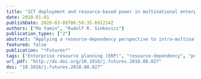 ```yaml
---
title: "ICT deployment and resource-based power in multinational enterprises"
date: 2010-01-01
publishDate: 2020-03-09T06:59:35.691214Z
authors: ["Mo Yamin", "Rudolf R. Sinkovics"]
publication_types: ["2"]
abstract: "Applying a resource-dependency perspective to intra-multinational enterprise (MNE) power [53,54], this paper examines the effect of the deployment of advanced ICT and particularly the implementation of enterprise resource planning (ERP) systems. Although subsidiaries in the multinational do not have authority-based or ‘structural’ power with respect to key strategic decisions [6,16], they may have ‘resource-based’ power in the form of knowledge and capabilities that is of value to the multinational as a whole. Business network analysis highlights the ‘invisibility’ of the external networks (often in the host country) to the upper echelons in the multinational through which valuable subsidiary knowledge and capabilities develop. It points out that this ‘invisibility’ undermines the headquarters’ ability to control the subsidiary [3,28,36,42,68,72]. In this paper we argue that the deployment of ERP undermines the resource base of subsidiary power and thus helps to restore greater central authority in the MNE. The paper reports findings from studies in twelve MNEs which have implemented ERP and points out that from the perspective of subsidiary managers a key effect of ERP deployment is the reduction in their autonomy. This may have significant adverse implications for the futures of the MNE as a federative organizational form and the legitimacy of MNE operations abroad."
featured: false
publication: "*Futures*"
tags: ["Enterprise resource planning (ERP)", "resource-dependency", "power", "embeddedness", "legitimacy", "visibility", "ICT", "ERP", "MNE", "multinational enterprise"]
url_pdf: "http://dx.doi.org/10.1016/j.futures.2010.08.027"
doi: "10.1016/j.futures.2010.08.027"
---
```


